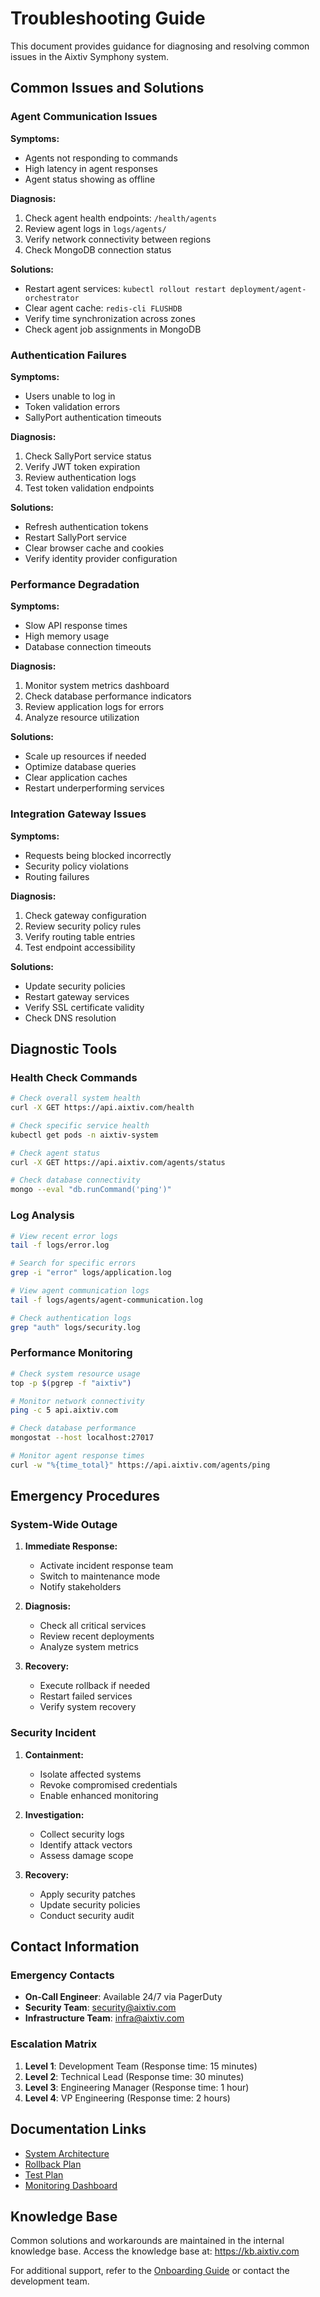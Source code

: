 # Troubleshooting Guide

This document provides guidance for diagnosing and resolving common issues in the Aixtiv Symphony system.

## Common Issues and Solutions

### Agent Communication Issues

**Symptoms:**
- Agents not responding to commands
- High latency in agent responses
- Agent status showing as offline

**Diagnosis:**
1. Check agent health endpoints: `/health/agents`
2. Review agent logs in `logs/agents/`
3. Verify network connectivity between regions
4. Check MongoDB connection status

**Solutions:**
- Restart agent services: `kubectl rollout restart deployment/agent-orchestrator`
- Clear agent cache: `redis-cli FLUSHDB`
- Verify time synchronization across zones
- Check agent job assignments in MongoDB

### Authentication Failures

**Symptoms:**
- Users unable to log in
- Token validation errors
- SallyPort authentication timeouts

**Diagnosis:**
1. Check SallyPort service status
2. Verify JWT token expiration
3. Review authentication logs
4. Test token validation endpoints

**Solutions:**
- Refresh authentication tokens
- Restart SallyPort service
- Clear browser cache and cookies
- Verify identity provider configuration

### Performance Degradation

**Symptoms:**
- Slow API response times
- High memory usage
- Database connection timeouts

**Diagnosis:**
1. Monitor system metrics dashboard
2. Check database performance indicators
3. Review application logs for errors
4. Analyze resource utilization

**Solutions:**
- Scale up resources if needed
- Optimize database queries
- Clear application caches
- Restart underperforming services

### Integration Gateway Issues

**Symptoms:**
- Requests being blocked incorrectly
- Security policy violations
- Routing failures

**Diagnosis:**
1. Check gateway configuration
2. Review security policy rules
3. Verify routing table entries
4. Test endpoint accessibility

**Solutions:**
- Update security policies
- Restart gateway services
- Verify SSL certificate validity
- Check DNS resolution

## Diagnostic Tools

### Health Check Commands

```bash
# Check overall system health
curl -X GET https://api.aixtiv.com/health

# Check specific service health
kubectl get pods -n aixtiv-system

# Check agent status
curl -X GET https://api.aixtiv.com/agents/status

# Check database connectivity
mongo --eval "db.runCommand('ping')"
```

### Log Analysis

```bash
# View recent error logs
tail -f logs/error.log

# Search for specific errors
grep -i "error" logs/application.log

# View agent communication logs
tail -f logs/agents/agent-communication.log

# Check authentication logs
grep "auth" logs/security.log
```

### Performance Monitoring

```bash
# Check system resource usage
top -p $(pgrep -f "aixtiv")

# Monitor network connectivity
ping -c 5 api.aixtiv.com

# Check database performance
mongostat --host localhost:27017

# Monitor agent response times
curl -w "%{time_total}" https://api.aixtiv.com/agents/ping
```

## Emergency Procedures

### System-Wide Outage

1. **Immediate Response:**
   - Activate incident response team
   - Switch to maintenance mode
   - Notify stakeholders

2. **Diagnosis:**
   - Check all critical services
   - Review recent deployments
   - Analyze system metrics

3. **Recovery:**
   - Execute rollback if needed
   - Restart failed services
   - Verify system recovery

### Security Incident

1. **Containment:**
   - Isolate affected systems
   - Revoke compromised credentials
   - Enable enhanced monitoring

2. **Investigation:**
   - Collect security logs
   - Identify attack vectors
   - Assess damage scope

3. **Recovery:**
   - Apply security patches
   - Update security policies
   - Conduct security audit

## Contact Information

### Emergency Contacts

- **On-Call Engineer**: Available 24/7 via PagerDuty
- **Security Team**: security@aixtiv.com
- **Infrastructure Team**: infra@aixtiv.com

### Escalation Matrix

1. **Level 1**: Development Team (Response time: 15 minutes)
2. **Level 2**: Technical Lead (Response time: 30 minutes)
3. **Level 3**: Engineering Manager (Response time: 1 hour)
4. **Level 4**: VP Engineering (Response time: 2 hours)

## Documentation Links

- [System Architecture](./architecture.md)
- [Rollback Plan](./rollback_plan.md)
- [Test Plan](./test_plan.md)
- [Monitoring Dashboard](https://monitoring.aixtiv.com)

## Knowledge Base

Common solutions and workarounds are maintained in the internal knowledge base. Access the knowledge base at: https://kb.aixtiv.com

For additional support, refer to the [Onboarding Guide](./onboarding.md) or contact the development team.
